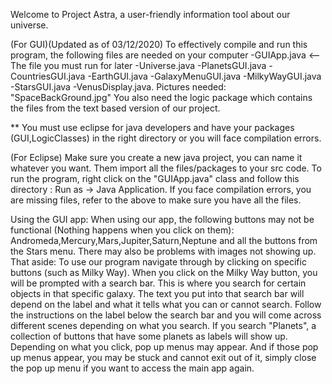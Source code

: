 Welcome to Project Astra, a user-friendly information tool about our universe.

(For GUI)(Updated as of 03/12/2020) To effectively compile and run this program, the following files are needed on your computer -GUIApp.java <-- The file you must run for later -Universe.java -PlanetsGUI.java -CountriesGUI.java -EarthGUI.java -GalaxyMenuGUI.java -MilkyWayGUI.java -StarsGUI.java -VenusDisplay.java. Pictures needed: "SpaceBackGround.jpg" You also need the logic package which contains the files from the text based version of our project. 

** You must use eclipse for java developers and have your packages (GUI,LogicClasses) in the right directory or you will face compilation errors.

(For Eclipse)
Make sure you create a new java project, you can name it whatever you want. Them import all the files/packages to your src code.
To run the program, right click on the "GUIApp.java" class and follow this directory : Run as -> Java Application. If you face compilation errors, you are missing files, refer to the above to make sure you have all the files.



Using the GUI app:
      When using our app, the following buttons may not be functional (Nothing happens when you click on them): 
       Andromeda,Mercury,Mars,Jupiter,Saturn,Neptune and all the buttons from the Stars menu.
       There may also be problems with images not showing up.
  That aside: To use our program navigate through by clicking on specific buttons (such as Milky Way).
  When you click on the Milky Way button, you will be prompted with a search bar. This is where you search for certain objects in that specific galaxy. The text you put into that search bar will depend on the label and what it tells what you can or cannot search. Follow the instructions on the label below the search bar and you will come across different scenes depending on what you search. 
  If you search "Planets", a collection of buttons that have some planets as labels will show up. Depending on what you click, pop up menus may appear. And if those pop up menus appear, you may be stuck and cannot exit out of it, simply close the pop up menu if you want to access the main app again.
 
       





